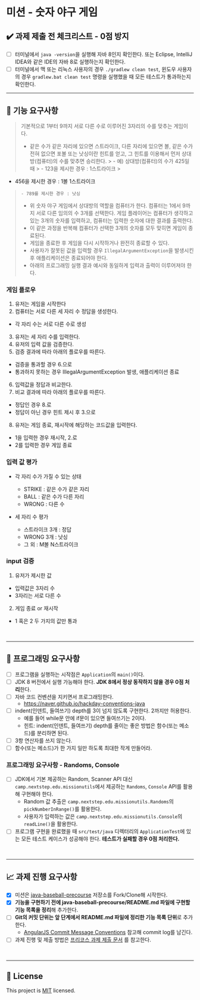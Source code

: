 # 미션 - 숫자 야구 게임

## ✔️ 과제 제출 전 체크리스트 - 0점 방지

- [ ] 터미널에서 `java -version`을 실행해 자바 8인지 확인한다. 또는 Eclipse, IntelliJ IDEA와 같은 IDE의 자바 8로 실행하는지 확인한다.
- [ ] 터미널에서 맥 또는 리눅스 사용자의 경우 `./gradlew clean test`, 윈도우 사용자의 경우 `gradlew.bat clean test` 명령을 실행했을 때 모든 테스트가 통과하는지 확인한다.

---

## 🚀 기능 요구사항

> 기본적으로 1부터 9까지 서로 다른 수로 이루어진 3자리의 수를 맞추는 게임이다.
>
> - 같은 수가 같은 자리에 있으면 스트라이크, 다른 자리에 있으면 볼, 같은 수가 전혀 없으면 포볼 또는 낫싱이란 힌트를 얻고, 그 힌트를 이용해서 먼저 상대방(컴퓨터)의 수를 맞추면 승리한다.
    >   - 예) 상대방(컴퓨터)의 수가 425일 때
    >     - 123을 제시한 경우 : 1스트라이크
    >
- 456을 제시한 경우 : 1볼 1스트라이크
>     - 789를 제시한 경우 : 낫싱
> - 위 숫자 야구 게임에서 상대방의 역할을 컴퓨터가 한다. 컴퓨터는 1에서 9까지 서로 다른 임의의 수 3개를 선택한다. 게임 플레이어는 컴퓨터가 생각하고 있는 3개의 숫자를 입력하고, 컴퓨터는 입력한 숫자에 대한 결과를 출력한다.
> - 이 같은 과정을 반복해 컴퓨터가 선택한 3개의 숫자를 모두 맞히면 게임이 종료된다.
> - 게임을 종료한 후 게임을 다시 시작하거나 완전히 종료할 수 있다.
> - 사용자가 잘못된 값을 입력할 경우 `IllegalArgumentException`을 발생시킨 후 애플리케이션은 종료되어야 한다.
> - 아래의 프로그래밍 실행 결과 예시와 동일하게 입력과 출력이 이루어져야 한다.

### 게임 플로우

1. 유저는 게임을 시작한다
2. 컴퓨터는 서로 다른 세 자리 수 정답을 생성한다.

- 각 자리 수는 서로 다른 수로 생성

3. 유저는 세 자리 수를 입력한다.
4. 유저의 입력 값을 검증한다.
5. 검증 결과에 따라 아래의 플로우를 따른다.

- 검증을 통과할 경우 6.으로
- 통과하지 못하는 경우 IllegalArgumentException 발생, 애플리케이션 종료

6. 입력값을 정답과 비교한다.
7. 비교 결과에 따라 아래의 플로우를 따른다.

- 정답인 경우 8.로
- 정답이 아닌 경우 힌트 제시 후 3.으로

8. 유저는 게임 종료, 재시작에 해당하는 코드값을 입력한다.

- 1을 입력한 경우 재시작, 2.로
- 2를 입력한 경우 게임 종료

### 입력 값 평가

- 각 자리 수가 가질 수 있는 상태
    - STRIKE : 같은 수가 같은 자리
    - BALL : 같은 수가 다른 자리
    - WRONG : 다른 수

- 세 자리 수 평가
    - 스트라이크 3개 : 정답
    - WRONG 3개 : 낫싱
    - 그 외 : M볼 N스트라이크

### input 검증

1. 유저가 제시한 값

- 입력값은 3자리 수
- 3자리는 서로 다른 수

2. 게임 종료 or 재시작

- 1 혹은 2 두 가지의 값만 통과

<br>

---

## 🎱 프로그래밍 요구사항

- [ ] 프로그램을 실행하는 시작점은 `Application`의 `main()`이다.
- [ ] JDK 8 버전에서 실행 가능해야 한다. **JDK 8에서 정상 동작하지 않을 경우 0점 처리**한다.
- [ ] 자바 코드 컨벤션을 지키면서 프로그래밍한다.
    - https://naver.github.io/hackday-conventions-java
- [ ] indent(인덴트, 들여쓰기) depth를 3이 넘지 않도록 구현한다. 2까지만 허용한다.
    - 예를 들어 while문 안에 if문이 있으면 들여쓰기는 2이다.
    - 힌트: indent(인덴트, 들여쓰기) depth를 줄이는 좋은 방법은 함수(또는 메소드)를 분리하면 된다.
- [ ] 3항 연산자를 쓰지 않는다.
- [ ] 함수(또는 메소드)가 한 가지 일만 하도록 최대한 작게 만들어라.

### 프로그래밍 요구사항 - Randoms, Console

- [ ] JDK에서 기본 제공하는 Random, Scanner API 대신 `camp.nextstep.edu.missionutils`에서 제공하는 `Randoms`, `Console` API를 활용해 구현해야
  한다.
    - Random 값 추출은 `camp.nextstep.edu.missionutils.Randoms`의 `pickNumberInRange()`를 활용한다.
    - 사용자가 입력하는 값은 `camp.nextstep.edu.missionutils.Console`의 `readLine()`을 활용한다.
- [ ] 프로그램 구현을 완료했을 때 `src/test/java` 디렉터리의 `ApplicationTest`에 있는 모든 테스트 케이스가 성공해야 한다. **테스트가 실패할 경우 0점 처리한다.**

<br>

---

## 📈 과제 진행 요구사항

- [x] 미션은 [java-baseball-precourse](https://github.com/woowacourse/java-baseball-precourse) 저장소를 Fork/Clone해 시작한다.
- [x] **기능을 구현하기 전에 java-baseball-precourse/README.md 파일에 구현할 기능 목록을 정리**해 추가한다.
- [ ] **Git의 커밋 단위는 앞 단계에서 README.md 파일에 정리한 기능 목록 단위**로 추가한다.
    - [AngularJS Commit Message Conventions](https://gist.github.com/stephenparish/9941e89d80e2bc58a153) 참고해 commit log를
      남긴다.
- [ ] 과제 진행 및 제출 방법은 [프리코스 과제 제출 문서](https://github.com/woowacourse/woowacourse-docs/tree/master/precourse) 를 참고한다.

<br>

---

## 📝 License

This project is [MIT](https://github.com/woowacourse/java-baseball-precourse/blob/master/LICENSE) licensed.
